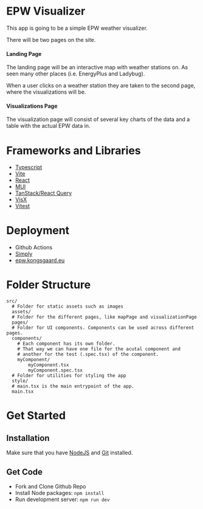 # EPW Visualizer

This app is going to be a simple EPW weather visualizer.

There will be two pages on the site.
#### Landing Page
The landing page will be an interactive map with weather stations on. As seen many other places (i.e. EnergyPlus and Ladybug).

When a user clicks on a weather station they are taken to the second page, where the visualizations will be.

#### Visualizations Page
The visualization page will consist of several key charts of the data and a table with the actual EPW data in.

# Frameworks and Libraries
* [Typescript](https://www.typescriptlang.org/)
* [Vite](https://vitejs.dev/)
* [React](https://reactjs.org/)
* [MUI](https://mui.com/)
* [TanStack/React Query](https://tanstack.com/query/v4)
* [VisX](https://airbnb.io/visx/)
* [Vitest](https://vitest.dev/)

# Deployment
* Github Actions
* [Simply](https://www.simply.com)
* [epw.kongsgaard.eu](https://epw.kongsgaard.eu)

# Folder Structure
```
src/
  # Folder for static assets such as images 
  assets/
  # Folder for the different pages, like mapPage and visualizationPage
  pages/
  # Folder for UI components. Components can be used across different pages.
  components/
    # Each component has its own folder. 
    # That way we can have one file for the acutal component and 
    # another for the test (.spec.tsx) of the component.
    myComponent/
        myComponent.tsx
        myComponent.spec.tsx
  # Folder for utilities for styling the app
  style/
  # main.tsx is the main entrypoint of the app.
  main.tsx
```

# Get Started
## Installation
Make sure that you have [NodeJS](https://nodejs.org/en/) and [Git](https://git-scm.com/) installed.

## Get Code
* Fork and Clone Github Repo
* Install Node packages: `npm install`
* Run development server: `npm run dev`